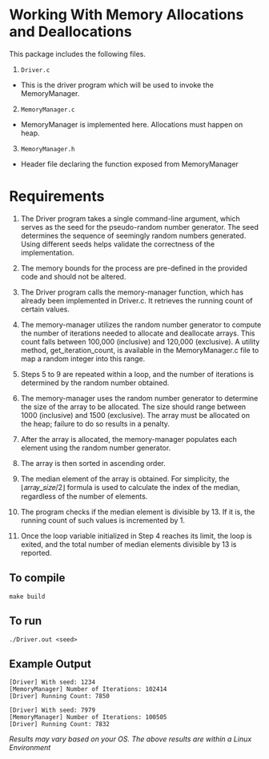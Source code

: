 # Working With Memory Allocations and Deallocations

This package includes the following files.

1. `Driver.c`
- This is the driver program which will be used to invoke the MemoryManager.
2. `MemoryManager.c`
- MemoryManager is implemented here. Allocations must happen on heap.
3. `MemoryManager.h`
- Header file declaring the function exposed from MemoryManager

# Requirements
1. The Driver program takes a single command-line argument, which serves as the seed for the pseudo-random number generator. The seed determines the sequence of seemingly random numbers generated. Using different seeds helps validate the correctness of the implementation.
   
2. The memory bounds for the process are pre-defined in the provided code and should not be altered.

3. The Driver program calls the memory-manager function, which has already been implemented in Driver.c. It retrieves the running count of certain values.

4. The memory-manager utilizes the random number generator to compute the number of iterations needed to allocate and deallocate arrays. This count falls between 100,000 (inclusive) and 120,000 (exclusive). A utility method, get_iteration_count, is available in the MemoryManager.c file to map a random integer into this range.

5. Steps 5 to 9 are repeated within a loop, and the number of iterations is determined by the random number obtained.

6. The memory-manager uses the random number generator to determine the size of the array to be allocated. The size should range between 1000 (inclusive) and 1500 (exclusive). The array must be allocated on the heap; failure to do so results in a penalty.

7. After the array is allocated, the memory-manager populates each element using the random number generator.

8. The array is then sorted in ascending order.

9.  The median element of the array is obtained. For simplicity, the ⌊𝑎𝑟𝑟𝑎𝑦_𝑠𝑖𝑧𝑒/2⌋ formula is used to calculate the index of the median, regardless of the number of elements.

10. The program checks if the median element is divisible by 13. If it is, the running count of such values is incremented by 1.

11. Once the loop variable initialized in Step 4 reaches its limit, the loop is exited, and the total number of median elements divisible by 13 is reported.

## To compile
```
make build
```

## To run
```
./Driver.out <seed>
```

## Example Output

```
[Driver] With seed: 1234
[MemoryManager] Number of Iterations: 102414
[Driver] Running Count: 7850

[Driver] With seed: 7979
[MemoryManager] Number of Iterations: 100505
[Driver] Running Count: 7832
```

*Results may vary based on your OS. The above results are within a Linux Environment*